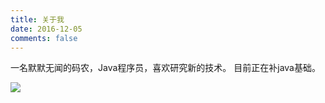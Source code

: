 ```yaml
---
title: 关于我
date: 2016-12-05
comments: false
---
```


一名默默无闻的码农，Java程序员，喜欢研究新的技术。
目前正在补java基础。

![](https://gitee.com/kunzite/image/raw/master/img/9mo7kw.jpg)

